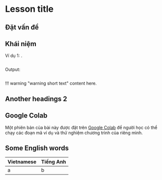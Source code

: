 # Lesson title

## Đặt vấn đề


## Khái niệm


Ví dụ 1: 
.  

``` py linenums="1"

```

Output:  
``` pycon

```

!!! warning "warning short text"
    content here.

## Another headings 2


## Google Colab

Một phiên bản của bài này được đặt trên <a href="" target="_blank">Google Colab</a> để người học có thể chạy các đoạn mã ví dụ và thử nghiệm chương trình của riêng mình.  

## Some English words

| Vietnamese | Tiếng Anh | 
| --- | --- |
| a | b |